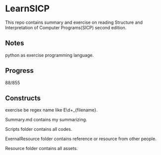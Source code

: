 # LearnSICP

This repo contains summary and exercise on reading Structure and Interpretation of Computer Programs(SICP) second edition.

## Notes

python as exercise programming language.

## Progress

88/855

## Constructs

exercise be regex name like E\d+_{filename}.

Summary.md contains my summarizing.

Scripts folder contains all codes.

ExernalResource folder contains reference or resource from other people.

Resource folder contains all assets.